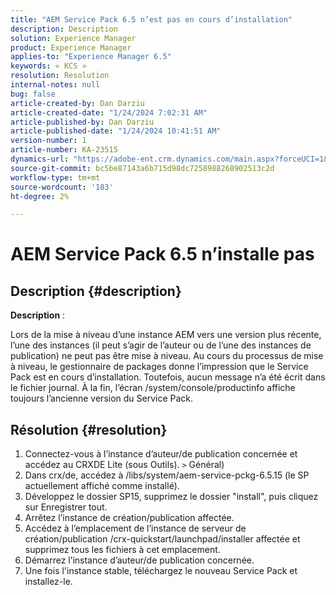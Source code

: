 ```yaml
---
title: "AEM Service Pack 6.5 n’est pas en cours d’installation"
description: Description
solution: Experience Manager
product: Experience Manager
applies-to: "Experience Manager 6.5"
keywords: « KCS »
resolution: Resolution
internal-notes: null
bug: false
article-created-by: Dan Darziu
article-created-date: "1/24/2024 7:02:31 AM"
article-published-by: Dan Darziu
article-published-date: "1/24/2024 10:41:51 AM"
version-number: 1
article-number: KA-23515
dynamics-url: "https://adobe-ent.crm.dynamics.com/main.aspx?forceUCI=1&pagetype=entityrecord&etn=knowledgearticle&id=fad1c285-86ba-ee11-a569-6045bd006c82"
source-git-commit: bc5be87143a6b715d98dc7258988268902513c2d
workflow-type: tm+mt
source-wordcount: '183'
ht-degree: 2%

---
```


# AEM Service Pack 6.5 n’installe pas

## Description {#description}


<b>Description</b> :

Lors de la mise à niveau d’une instance AEM vers une version plus récente, l’une des instances (il peut s’agir de l’auteur ou de l’une des instances de publication) ne peut pas être mise à niveau.
Au cours du processus de mise à niveau, le gestionnaire de packages donne l’impression que le Service Pack est en cours d’installation. Toutefois, aucun message n’a été écrit dans le fichier journal. À la fin, l’écran /system/console/productinfo affiche toujours l’ancienne version du Service Pack.


## Résolution {#resolution}


1. Connectez-vous à l’instance d’auteur/de publication concernée et accédez au CRXDE Lite (sous Outils). `>`  Général)
2. Dans crx/de, accédez à /libs/system/aem-service-pckg-6.5.15 (le SP actuellement affiché comme installé).
3. Développez le dossier SP15, supprimez le dossier &quot;install&quot;, puis cliquez sur Enregistrer tout.
4. Arrêtez l’instance de création/publication affectée.
5. Accédez à l’emplacement de l’instance de serveur de création/publication /crx-quickstart/launchpad/installer affectée et supprimez tous les fichiers à cet emplacement.
6. Démarrez l’instance d’auteur/de publication concernée.
7. Une fois l&#39;instance stable, téléchargez le nouveau Service Pack et installez-le.
